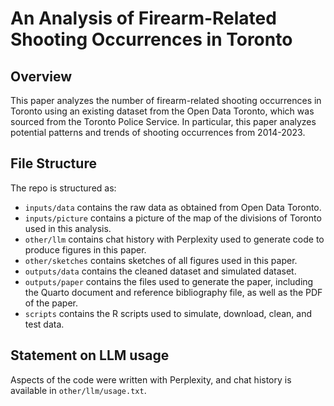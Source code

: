 # An Analysis of Firearm-Related Shooting Occurrences in Toronto

## Overview

This paper analyzes the number of firearm-related shooting occurrences in Toronto using an existing dataset from the Open Data Toronto, which was sourced from the Toronto Police Service. In particular, this paper analyzes potential patterns and trends of shooting occurrences from 2014-2023.

## File Structure

The repo is structured as:

-   `inputs/data` contains the raw data as obtained from Open Data Toronto.
-   `inputs/picture` contains a picture of the map of the divisions of Toronto used in this analysis.
-   `other/llm` contains chat history with Perplexity used to generate code to produce figures in this paper.
-   `other/sketches` contains sketches of all figures used in this paper.
-   `outputs/data` contains the cleaned dataset and simulated dataset.
-   `outputs/paper` contains the files used to generate the paper, including the Quarto document and reference bibliography file, as well as the PDF of the paper.
-   `scripts` contains the R scripts used to simulate, download, clean, and test data.

## Statement on LLM usage

Aspects of the code were written with Perplexity, and chat history is available in `other/llm/usage.txt`.
